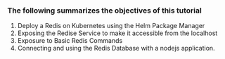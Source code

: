
### The following summarizes the objectives of this tutorial

1. Deploy a Redis on Kubernetes using the Helm Package Manager
2. Exposing the Redise Service to make it accessible from the localhost
3. Exposure to Basic Redis Commands
4. Connecting and using the Redis Database with a nodejs application.




